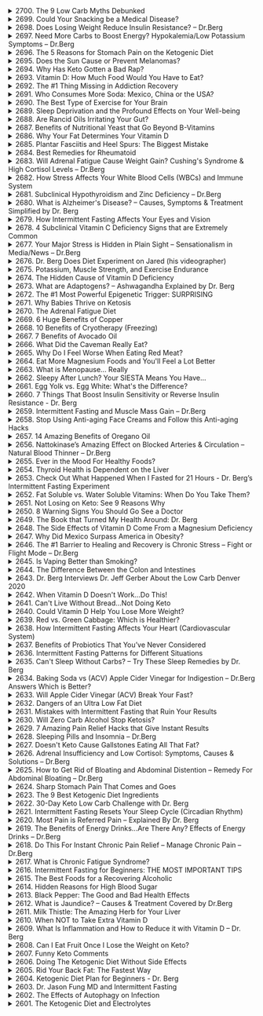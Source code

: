 <details>
<summary>2700. The 9 Low Carb Myths Debunked</summary>

<a href="https://www.youtube.com/watch?v=RnhBzH7fBVc" target="_blank">
    <img src="https://img.youtube.com/vi/RnhBzH7fBVc/maxresdefault.jpg" width="200">
</a>


</details>

<details>
<summary>2699. Could Your Snacking be a Medical Disease?</summary>

<a href="https://www.youtube.com/watch?v=sV1yv4vC1vo" target="_blank">
    <img src="https://img.youtube.com/vi/sV1yv4vC1vo/maxresdefault.jpg" width="200">
</a>


</details>

<details>
<summary>2698. Does Losing Weight Reduce Insulin Resistance? – Dr.Berg</summary>

<a href="https://www.youtube.com/watch?v=ATgKFjMTse4" target="_blank">
    <img src="https://img.youtube.com/vi/ATgKFjMTse4/maxresdefault.jpg" width="200">
</a>


</details>

<details>
<summary>2697. Need More Carbs to Boost Energy? Hypokalemia/Low Potassium Symptoms – Dr.Berg</summary>

<a href="https://www.youtube.com/watch?v=I5mnBiM3LIQ" target="_blank">
    <img src="https://img.youtube.com/vi/I5mnBiM3LIQ/maxresdefault.jpg" width="200">
</a>


</details>

<details>
<summary>2696. The 5 Reasons for Stomach Pain on the Ketogenic Diet</summary>

<a href="https://www.youtube.com/watch?v=fOMI9PAndYI" target="_blank">
    <img src="https://img.youtube.com/vi/fOMI9PAndYI/maxresdefault.jpg" width="200">
</a>


</details>

<details>
<summary>2695. Does the Sun Cause or Prevent Melanomas?</summary>

<a href="https://www.youtube.com/watch?v=jzF-_79YQRI" target="_blank">
    <img src="https://img.youtube.com/vi/jzF-_79YQRI/maxresdefault.jpg" width="200">
</a>


</details>

<details>
<summary>2694. Why Has Keto Gotten a Bad Rap?</summary>

<a href="https://www.youtube.com/watch?v=pzWZt-ZTAnM" target="_blank">
    <img src="https://img.youtube.com/vi/pzWZt-ZTAnM/maxresdefault.jpg" width="200">
</a>


</details>

<details>
<summary>2693. Vitamin D: How Much Food Would You Have to Eat?</summary>

<a href="https://www.youtube.com/watch?v=wOK5PI2bz78" target="_blank">
    <img src="https://img.youtube.com/vi/wOK5PI2bz78/maxresdefault.jpg" width="200">
</a>


</details>

<details>
<summary>2692. The #1 Thing Missing in Addiction Recovery</summary>

<a href="https://www.youtube.com/watch?v=AupL5gTil8o" target="_blank">
    <img src="https://img.youtube.com/vi/AupL5gTil8o/maxresdefault.jpg" width="200">
</a>


</details>

<details>
<summary>2691. Who Consumes More Soda: Mexico, China or the USA?</summary>

<a href="https://www.youtube.com/watch?v=kcUZd09w_vQ" target="_blank">
    <img src="https://img.youtube.com/vi/kcUZd09w_vQ/maxresdefault.jpg" width="200">
</a>


</details>

<details>
<summary>2690. The Best Type of Exercise for Your Brain</summary>

<a href="https://www.youtube.com/watch?v=I2RQjvF7KXQ" target="_blank">
    <img src="https://img.youtube.com/vi/I2RQjvF7KXQ/maxresdefault.jpg" width="200">
</a>


</details>

<details>
<summary>2689. Sleep Deprivation and the Profound Effects on Your Well-being</summary>

<a href="https://www.youtube.com/watch?v=Ns2tnZW0tDE" target="_blank">
    <img src="https://img.youtube.com/vi/Ns2tnZW0tDE/maxresdefault.jpg" width="200">
</a>


</details>

<details>
<summary>2688. Are Rancid Oils Irritating Your Gut?</summary>

<a href="https://www.youtube.com/watch?v=Xzg21-EC5DE" target="_blank">
    <img src="https://img.youtube.com/vi/Xzg21-EC5DE/maxresdefault.jpg" width="200">
</a>


</details>

<details>
<summary>2687. Benefits of Nutritional Yeast that Go Beyond B-Vitamins</summary>

<a href="https://www.youtube.com/watch?v=jai7WhaMIeE" target="_blank">
    <img src="https://img.youtube.com/vi/jai7WhaMIeE/maxresdefault.jpg" width="200">
</a>


</details>

<details>
<summary>2686. Why Your Fat Determines Your Vitamin D</summary>

<a href="https://www.youtube.com/watch?v=lXZNQWtkrL8" target="_blank">
    <img src="https://img.youtube.com/vi/lXZNQWtkrL8/maxresdefault.jpg" width="200">
</a>


</details>

<details>
<summary>2685. Plantar Fasciitis and Heel Spurs: The Biggest Mistake</summary>

<a href="https://www.youtube.com/watch?v=5nOATly3j9U" target="_blank">
    <img src="https://img.youtube.com/vi/5nOATly3j9U/maxresdefault.jpg" width="200">
</a>


</details>

<details>
<summary>2684. Best Remedies for Rheumatoid</summary>

<a href="https://www.youtube.com/watch?v=akeEDfNHJkA" target="_blank">
    <img src="https://img.youtube.com/vi/akeEDfNHJkA/maxresdefault.jpg" width="200">
</a>


</details>

<details>
<summary>2683. Will Adrenal Fatigue Cause Weight Gain? Cushing's Syndrome & High Cortisol Levels – Dr.Berg</summary>

<a href="https://www.youtube.com/watch?v=Czu9yMSj6oM" target="_blank">
    <img src="https://img.youtube.com/vi/Czu9yMSj6oM/maxresdefault.jpg" width="200">
</a>


</details>

<details>
<summary>2682. How Stress Affects Your White Blood Cells (WBCs) and Immune System</summary>

<a href="https://www.youtube.com/watch?v=lmH3k1bFERU" target="_blank">
    <img src="https://img.youtube.com/vi/lmH3k1bFERU/maxresdefault.jpg" width="200">
</a>


</details>

<details>
<summary>2681. Subclinical Hypothyroidism and Zinc Deficiency – Dr.Berg</summary>

<a href="https://www.youtube.com/watch?v=9yuZgsglX-I" target="_blank">
    <img src="https://img.youtube.com/vi/9yuZgsglX-I/maxresdefault.jpg" width="200">
</a>


</details>

<details>
<summary>2680. What is Alzheimer's Disease? – Causes, Symptoms & Treatment Simplified by Dr. Berg</summary>

<a href="https://www.youtube.com/watch?v=XUsTlT9H-Hs" target="_blank">
    <img src="https://img.youtube.com/vi/XUsTlT9H-Hs/maxresdefault.jpg" width="200">
</a>


</details>

<details>
<summary>2679. How Intermittent Fasting Affects Your Eyes and Vision</summary>

<a href="https://www.youtube.com/watch?v=QVQ9Q4JNwiA" target="_blank">
    <img src="https://img.youtube.com/vi/QVQ9Q4JNwiA/maxresdefault.jpg" width="200">
</a>


</details>

<details>
<summary>2678. 4 Subclinical Vitamin C Deficiency Signs that are Extremely Common</summary>

<a href="https://www.youtube.com/watch?v=3o7hfGXNAEU" target="_blank">
    <img src="https://img.youtube.com/vi/3o7hfGXNAEU/maxresdefault.jpg" width="200">
</a>


</details>

<details>
<summary>2677. Your Major Stress is Hidden in Plain Sight – Sensationalism in Media/News – Dr.Berg</summary>

<a href="https://www.youtube.com/watch?v=WJBKUzibslE" target="_blank">
    <img src="https://img.youtube.com/vi/WJBKUzibslE/maxresdefault.jpg" width="200">
</a>


</details>

<details>
<summary>2676. Dr. Berg Does Diet Experiment on Jared (his videographer)</summary>

<a href="https://www.youtube.com/watch?v=CsxaUHJSxUY" target="_blank">
    <img src="https://img.youtube.com/vi/CsxaUHJSxUY/maxresdefault.jpg" width="200">
</a>


</details>

<details>
<summary>2675. Potassium, Muscle Strength, and Exercise Endurance</summary>

<a href="https://www.youtube.com/watch?v=4e0Zjg_75Qo" target="_blank">
    <img src="https://img.youtube.com/vi/4e0Zjg_75Qo/maxresdefault.jpg" width="200">
</a>


</details>

<details>
<summary>2674. The Hidden Cause of Vitamin D Deficiency</summary>

<a href="https://www.youtube.com/watch?v=6pZ5EuNXyrA" target="_blank">
    <img src="https://img.youtube.com/vi/6pZ5EuNXyrA/maxresdefault.jpg" width="200">
</a>


</details>

<details>
<summary>2673. What are Adaptogens? – Ashwagandha Explained by Dr. Berg</summary>

<a href="https://www.youtube.com/watch?v=5JsuPvm6xz0" target="_blank">
    <img src="https://img.youtube.com/vi/5JsuPvm6xz0/maxresdefault.jpg" width="200">
</a>


</details>

<details>
<summary>2672. The #1 Most Powerful Epigenetic Trigger: SURPRISING</summary>

<a href="https://www.youtube.com/watch?v=fzJtZt4_Y5Y" target="_blank">
    <img src="https://img.youtube.com/vi/fzJtZt4_Y5Y/maxresdefault.jpg" width="200">
</a>


</details>

<details>
<summary>2671. Why Babies Thrive on Ketosis</summary>

<a href="https://www.youtube.com/watch?v=-6r7JcGJDNU" target="_blank">
    <img src="https://img.youtube.com/vi/-6r7JcGJDNU/maxresdefault.jpg" width="200">
</a>


</details>

<details>
<summary>2670. The Adrenal Fatigue Diet</summary>

<a href="https://www.youtube.com/watch?v=obbsKHDBJWY" target="_blank">
    <img src="https://img.youtube.com/vi/obbsKHDBJWY/maxresdefault.jpg" width="200">
</a>


</details>

<details>
<summary>2669. 6 Huge Benefits of Copper</summary>

<a href="https://www.youtube.com/watch?v=RhLVQ9Dyhf0" target="_blank">
    <img src="https://img.youtube.com/vi/RhLVQ9Dyhf0/maxresdefault.jpg" width="200">
</a>


</details>

<details>
<summary>2668. 10 Benefits of Cryotherapy (Freezing)</summary>

<a href="https://www.youtube.com/watch?v=vUBe0e8c27c" target="_blank">
    <img src="https://img.youtube.com/vi/vUBe0e8c27c/maxresdefault.jpg" width="200">
</a>


</details>

<details>
<summary>2667. 7 Benefits of Avocado Oil</summary>

<a href="https://www.youtube.com/watch?v=2jfJUPeYs2M" target="_blank">
    <img src="https://img.youtube.com/vi/2jfJUPeYs2M/maxresdefault.jpg" width="200">
</a>


</details>

<details>
<summary>2666. What Did the Caveman Really Eat?</summary>

<a href="https://www.youtube.com/watch?v=T7w_ffSmHoY" target="_blank">
    <img src="https://img.youtube.com/vi/T7w_ffSmHoY/maxresdefault.jpg" width="200">
</a>


</details>

<details>
<summary>2665. Why Do I Feel Worse When Eating Red Meat?</summary>

<a href="https://www.youtube.com/watch?v=mRwlMlKxD2g" target="_blank">
    <img src="https://img.youtube.com/vi/mRwlMlKxD2g/maxresdefault.jpg" width="200">
</a>


</details>

<details>
<summary>2664. Eat More Magnesium Foods and You'll Feel a Lot Better</summary>

<a href="https://www.youtube.com/watch?v=hXjUcg_u6pE" target="_blank">
    <img src="https://img.youtube.com/vi/hXjUcg_u6pE/maxresdefault.jpg" width="200">
</a>


</details>

<details>
<summary>2663. What is Menopause... Really</summary>

<a href="https://www.youtube.com/watch?v=0dNttlPqRzU" target="_blank">
    <img src="https://img.youtube.com/vi/0dNttlPqRzU/maxresdefault.jpg" width="200">
</a>


</details>

<details>
<summary>2662. Sleepy After Lunch?  Your SIESTA Means You Have...</summary>

<a href="https://www.youtube.com/watch?v=TzOA4uQ6-5w" target="_blank">
    <img src="https://img.youtube.com/vi/TzOA4uQ6-5w/maxresdefault.jpg" width="200">
</a>


</details>

<details>
<summary>2661. Egg Yolk vs. Egg White: What's the Difference?</summary>

<a href="https://www.youtube.com/watch?v=ao0RebMv9N8" target="_blank">
    <img src="https://img.youtube.com/vi/ao0RebMv9N8/maxresdefault.jpg" width="200">
</a>


</details>

<details>
<summary>2660. 7 Things That Boost Insulin Sensitivity or Reverse Insulin Resistance - Dr. Berg</summary>

<a href="https://www.youtube.com/watch?v=9B1DQg59YNM" target="_blank">
    <img src="https://img.youtube.com/vi/9B1DQg59YNM/maxresdefault.jpg" width="200">
</a>


</details>

<details>
<summary>2659. Intermittent Fasting and Muscle Mass Gain – Dr.Berg</summary>

<a href="https://www.youtube.com/watch?v=DzknJGLYk9I" target="_blank">
    <img src="https://img.youtube.com/vi/DzknJGLYk9I/maxresdefault.jpg" width="200">
</a>


</details>

<details>
<summary>2658. Stop Using Anti-aging Face Creams and Follow this Anti-aging Hacks</summary>

<a href="https://www.youtube.com/watch?v=njNWerv9mBc" target="_blank">
    <img src="https://img.youtube.com/vi/njNWerv9mBc/maxresdefault.jpg" width="200">
</a>


</details>

<details>
<summary>2657. 14 Amazing Benefits of Oregano Oil</summary>

<a href="https://www.youtube.com/watch?v=6jBpfyI22hU" target="_blank">
    <img src="https://img.youtube.com/vi/6jBpfyI22hU/maxresdefault.jpg" width="200">
</a>


</details>

<details>
<summary>2656. Nattokinase’s Amazing Effect on Blocked Arteries & Circulation – Natural Blood Thinner – Dr.Berg</summary>

<a href="https://www.youtube.com/watch?v=kOzpoa-M5Mo" target="_blank">
    <img src="https://img.youtube.com/vi/kOzpoa-M5Mo/maxresdefault.jpg" width="200">
</a>


</details>

<details>
<summary>2655. Ever in the Mood For Healthy Foods?</summary>

<a href="https://www.youtube.com/watch?v=RehsL9FROME" target="_blank">
    <img src="https://img.youtube.com/vi/RehsL9FROME/maxresdefault.jpg" width="200">
</a>


</details>

<details>
<summary>2654. Thyroid Health is Dependent on the Liver</summary>

<a href="https://www.youtube.com/watch?v=2LpVGct-ij8" target="_blank">
    <img src="https://img.youtube.com/vi/2LpVGct-ij8/maxresdefault.jpg" width="200">
</a>


</details>

<details>
<summary>2653. Check Out What Happened When I Fasted for 21 Hours - Dr. Berg’s Intermittent Fasting Experiment</summary>

<a href="https://www.youtube.com/watch?v=mYqjQ14jXT0" target="_blank">
    <img src="https://img.youtube.com/vi/mYqjQ14jXT0/maxresdefault.jpg" width="200">
</a>


</details>

<details>
<summary>2652. Fat Soluble vs. Water Soluble Vitamins: When Do You Take Them?</summary>

<a href="https://www.youtube.com/watch?v=klWN5kkAlAw" target="_blank">
    <img src="https://img.youtube.com/vi/klWN5kkAlAw/maxresdefault.jpg" width="200">
</a>


</details>

<details>
<summary>2651. Not Losing on Keto: See 9 Reasons Why</summary>

<a href="https://www.youtube.com/watch?v=Z9GA78lLRAw" target="_blank">
    <img src="https://img.youtube.com/vi/Z9GA78lLRAw/maxresdefault.jpg" width="200">
</a>


</details>

<details>
<summary>2650. 8 Warning Signs You Should Go See a Doctor</summary>

<a href="https://www.youtube.com/watch?v=EWnKGxRCNAE" target="_blank">
    <img src="https://img.youtube.com/vi/EWnKGxRCNAE/maxresdefault.jpg" width="200">
</a>


</details>

<details>
<summary>2649. The Book that Turned My Health Around: Dr. Berg</summary>

<a href="https://www.youtube.com/watch?v=NtWsxQAhRkw" target="_blank">
    <img src="https://img.youtube.com/vi/NtWsxQAhRkw/maxresdefault.jpg" width="200">
</a>


</details>

<details>
<summary>2648. The Side Effects of Vitamin D Come From a Magnesium Deficiency</summary>

<a href="https://www.youtube.com/watch?v=J9ft6cPJWMQ" target="_blank">
    <img src="https://img.youtube.com/vi/J9ft6cPJWMQ/maxresdefault.jpg" width="200">
</a>


</details>

<details>
<summary>2647. Why Did Mexico Surpass America in Obesity?</summary>

<a href="https://www.youtube.com/watch?v=WDrNV-cPBGM" target="_blank">
    <img src="https://img.youtube.com/vi/WDrNV-cPBGM/maxresdefault.jpg" width="200">
</a>


</details>

<details>
<summary>2646. The #1 Barrier to Healing and Recovery is Chronic Stress – Fight or Flight Mode – Dr.Berg</summary>

<a href="https://www.youtube.com/watch?v=PWnfwLX2Bno" target="_blank">
    <img src="https://img.youtube.com/vi/PWnfwLX2Bno/maxresdefault.jpg" width="200">
</a>


</details>

<details>
<summary>2645. Is Vaping Better than Smoking?</summary>

<a href="https://www.youtube.com/watch?v=aBpuEQyj3_U" target="_blank">
    <img src="https://img.youtube.com/vi/aBpuEQyj3_U/maxresdefault.jpg" width="200">
</a>


</details>

<details>
<summary>2644. The Difference Between the Colon and Intestines</summary>

<a href="https://www.youtube.com/watch?v=F3wZU3FWIvc" target="_blank">
    <img src="https://img.youtube.com/vi/F3wZU3FWIvc/maxresdefault.jpg" width="200">
</a>


</details>

<details>
<summary>2643. Dr. Berg Interviews Dr. Jeff Gerber About the Low Carb Denver 2020</summary>

<a href="https://www.youtube.com/watch?v=TRkF4-9ya_0" target="_blank">
    <img src="https://img.youtube.com/vi/TRkF4-9ya_0/maxresdefault.jpg" width="200">
</a>


</details>

<details>
<summary>2642. When Vitamin D Doesn't Work...Do This!</summary>

<a href="https://www.youtube.com/watch?v=ThDBb-QoqdU" target="_blank">
    <img src="https://img.youtube.com/vi/ThDBb-QoqdU/maxresdefault.jpg" width="200">
</a>


</details>

<details>
<summary>2641. Can't Live Without Bread...Not Doing Keto</summary>

<a href="https://www.youtube.com/watch?v=AWUBGHaIGf4" target="_blank">
    <img src="https://img.youtube.com/vi/AWUBGHaIGf4/maxresdefault.jpg" width="200">
</a>


</details>

<details>
<summary>2640. Could Vitamin D Help You Lose More Weight?</summary>

<a href="https://www.youtube.com/watch?v=H92VnEz4POc" target="_blank">
    <img src="https://img.youtube.com/vi/H92VnEz4POc/maxresdefault.jpg" width="200">
</a>


</details>

<details>
<summary>2639. Red vs. Green Cabbage: Which is Healthier?</summary>

<a href="https://www.youtube.com/watch?v=A6cNFOaLVfI" target="_blank">
    <img src="https://img.youtube.com/vi/A6cNFOaLVfI/maxresdefault.jpg" width="200">
</a>


</details>

<details>
<summary>2638. How Intermittent Fasting Affects Your Heart (Cardiovascular System)</summary>

<a href="https://www.youtube.com/watch?v=91p0PVir2Jk" target="_blank">
    <img src="https://img.youtube.com/vi/91p0PVir2Jk/maxresdefault.jpg" width="200">
</a>


</details>

<details>
<summary>2637. Benefits of Probiotics That You’ve Never Considered</summary>

<a href="https://www.youtube.com/watch?v=--cRXv4C85o" target="_blank">
    <img src="https://img.youtube.com/vi/--cRXv4C85o/maxresdefault.jpg" width="200">
</a>


</details>

<details>
<summary>2636. Intermittent Fasting Patterns for Different Situations</summary>

<a href="https://www.youtube.com/watch?v=aW2w0T4B5HM" target="_blank">
    <img src="https://img.youtube.com/vi/aW2w0T4B5HM/maxresdefault.jpg" width="200">
</a>


</details>

<details>
<summary>2635. Can't Sleep Without Carbs? – Try These Sleep Remedies by Dr. Berg</summary>

<a href="https://www.youtube.com/watch?v=haaYMq1IZ1U" target="_blank">
    <img src="https://img.youtube.com/vi/haaYMq1IZ1U/maxresdefault.jpg" width="200">
</a>


</details>

<details>
<summary>2634. Baking Soda vs (ACV) Apple Cider Vinegar for Indigestion – Dr.Berg Answers Which is Better?</summary>

<a href="https://www.youtube.com/watch?v=D-h4RKeR_sg" target="_blank">
    <img src="https://img.youtube.com/vi/D-h4RKeR_sg/maxresdefault.jpg" width="200">
</a>


</details>

<details>
<summary>2633. Will Apple Cider Vinegar (ACV) Break Your Fast?</summary>

<a href="https://www.youtube.com/watch?v=K1mzAaCaemc" target="_blank">
    <img src="https://img.youtube.com/vi/K1mzAaCaemc/maxresdefault.jpg" width="200">
</a>


</details>

<details>
<summary>2632. Dangers of an Ultra Low Fat Diet</summary>

<a href="https://www.youtube.com/watch?v=3uLGxQo-PYY" target="_blank">
    <img src="https://img.youtube.com/vi/3uLGxQo-PYY/maxresdefault.jpg" width="200">
</a>


</details>

<details>
<summary>2631. Mistakes with Intermittent Fasting that Ruin Your Results</summary>

<a href="https://www.youtube.com/watch?v=d_nOL2uDOmQ" target="_blank">
    <img src="https://img.youtube.com/vi/d_nOL2uDOmQ/maxresdefault.jpg" width="200">
</a>


</details>

<details>
<summary>2630. Will Zero Carb Alcohol Stop Ketosis?</summary>

<a href="https://www.youtube.com/watch?v=GEu6FGEH-aQ" target="_blank">
    <img src="https://img.youtube.com/vi/GEu6FGEH-aQ/maxresdefault.jpg" width="200">
</a>


</details>

<details>
<summary>2629. 7 Amazing Pain Relief Hacks that Give Instant Results</summary>

<a href="https://www.youtube.com/watch?v=p1hgZI4XeOM" target="_blank">
    <img src="https://img.youtube.com/vi/p1hgZI4XeOM/maxresdefault.jpg" width="200">
</a>


</details>

<details>
<summary>2628. Sleeping Pills and Insomnia – Dr.Berg</summary>

<a href="https://www.youtube.com/watch?v=sgKF-ONs1YM" target="_blank">
    <img src="https://img.youtube.com/vi/sgKF-ONs1YM/maxresdefault.jpg" width="200">
</a>


</details>

<details>
<summary>2627. Doesn't Keto Cause Gallstones Eating All That Fat?</summary>

<a href="https://www.youtube.com/watch?v=RWO_QTngWLM" target="_blank">
    <img src="https://img.youtube.com/vi/RWO_QTngWLM/maxresdefault.jpg" width="200">
</a>


</details>

<details>
<summary>2626. Adrenal Insufficiency and Low Cortisol: Symptoms, Causes & Solutions – Dr.Berg</summary>

<a href="https://www.youtube.com/watch?v=V-pktwBVeBw" target="_blank">
    <img src="https://img.youtube.com/vi/V-pktwBVeBw/maxresdefault.jpg" width="200">
</a>


</details>

<details>
<summary>2625. How to Get Rid of Bloating and Abdominal Distention – Remedy For Abdominal Bloating – Dr.Berg</summary>

<a href="https://www.youtube.com/watch?v=Yf5nmprD8qk" target="_blank">
    <img src="https://img.youtube.com/vi/Yf5nmprD8qk/maxresdefault.jpg" width="200">
</a>


</details>

<details>
<summary>2624. Sharp Stomach Pain That Comes and Goes</summary>

<a href="https://www.youtube.com/watch?v=PjmBV2SqY8k" target="_blank">
    <img src="https://img.youtube.com/vi/PjmBV2SqY8k/maxresdefault.jpg" width="200">
</a>


</details>

<details>
<summary>2623. The 9 Best Ketogenic Diet Ingredients</summary>

<a href="https://www.youtube.com/watch?v=5LOZIry2-7k" target="_blank">
    <img src="https://img.youtube.com/vi/5LOZIry2-7k/maxresdefault.jpg" width="200">
</a>


</details>

<details>
<summary>2622. 30-Day Keto Low Carb Challenge with Dr. Berg</summary>

<a href="https://www.youtube.com/watch?v=7FZu-gYxYv4" target="_blank">
    <img src="https://img.youtube.com/vi/7FZu-gYxYv4/maxresdefault.jpg" width="200">
</a>


</details>

<details>
<summary>2621. Intermittent Fasting Resets Your Sleep Cycle (Circadian Rhythm)</summary>

<a href="https://www.youtube.com/watch?v=kK_RWPLlMFY" target="_blank">
    <img src="https://img.youtube.com/vi/kK_RWPLlMFY/maxresdefault.jpg" width="200">
</a>


</details>

<details>
<summary>2620. Most Pain is Referred Pain – Explained By Dr. Berg</summary>

<a href="https://www.youtube.com/watch?v=6GHVuUnX0H4" target="_blank">
    <img src="https://img.youtube.com/vi/6GHVuUnX0H4/maxresdefault.jpg" width="200">
</a>


</details>

<details>
<summary>2619. The Benefits of Energy Drinks...Are There Any? Effects of Energy Drinks – Dr.Berg</summary>

<a href="https://www.youtube.com/watch?v=xe4mgb90VJg" target="_blank">
    <img src="https://img.youtube.com/vi/xe4mgb90VJg/maxresdefault.jpg" width="200">
</a>


</details>

<details>
<summary>2618. Do This For Instant Chronic Pain Relief – Manage Chronic Pain – Dr.Berg</summary>

<a href="https://www.youtube.com/watch?v=UwQfb_ZBBy0" target="_blank">
    <img src="https://img.youtube.com/vi/UwQfb_ZBBy0/maxresdefault.jpg" width="200">
</a>


</details>

<details>
<summary>2617. What is Chronic Fatigue Syndrome?</summary>

<a href="https://www.youtube.com/watch?v=zgBJiQbV30k" target="_blank">
    <img src="https://img.youtube.com/vi/zgBJiQbV30k/maxresdefault.jpg" width="200">
</a>


</details>

<details>
<summary>2616. Intermittent Fasting for Beginners: THE MOST IMPORTANT TIPS</summary>

<a href="https://www.youtube.com/watch?v=QKqcEb9tj_k" target="_blank">
    <img src="https://img.youtube.com/vi/QKqcEb9tj_k/maxresdefault.jpg" width="200">
</a>


</details>

<details>
<summary>2615. The Best Foods for a Recovering Alcoholic</summary>

<a href="https://www.youtube.com/watch?v=T4qLZzjIq-k" target="_blank">
    <img src="https://img.youtube.com/vi/T4qLZzjIq-k/maxresdefault.jpg" width="200">
</a>


</details>

<details>
<summary>2614. Hidden Reasons for High Blood Sugar</summary>

<a href="https://www.youtube.com/watch?v=4KJrK949t40" target="_blank">
    <img src="https://img.youtube.com/vi/4KJrK949t40/maxresdefault.jpg" width="200">
</a>


</details>

<details>
<summary>2613. Black Pepper: The Good and Bad Health Effects</summary>

<a href="https://www.youtube.com/watch?v=Ua4m-kR5OY0" target="_blank">
    <img src="https://img.youtube.com/vi/Ua4m-kR5OY0/maxresdefault.jpg" width="200">
</a>


</details>

<details>
<summary>2612. What is Jaundice? – Causes & Treatment Covered by Dr.Berg</summary>

<a href="https://www.youtube.com/watch?v=exKzSs2aohI" target="_blank">
    <img src="https://img.youtube.com/vi/exKzSs2aohI/maxresdefault.jpg" width="200">
</a>


</details>

<details>
<summary>2611. Milk Thistle: The Amazing Herb for Your Liver</summary>

<a href="https://www.youtube.com/watch?v=It9bC4dMntk" target="_blank">
    <img src="https://img.youtube.com/vi/It9bC4dMntk/maxresdefault.jpg" width="200">
</a>


</details>

<details>
<summary>2610. When NOT to Take Extra Vitamin D</summary>

<a href="https://www.youtube.com/watch?v=DvA-wpmuaCI" target="_blank">
    <img src="https://img.youtube.com/vi/DvA-wpmuaCI/maxresdefault.jpg" width="200">
</a>


</details>

<details>
<summary>2609. What Is Inflammation and How to Reduce it with Vitamin D – Dr. Berg</summary>

<a href="https://www.youtube.com/watch?v=Q2P6Q76rfEA" target="_blank">
    <img src="https://img.youtube.com/vi/Q2P6Q76rfEA/maxresdefault.jpg" width="200">
</a>


</details>

<details>
<summary>2608. Can I Eat Fruit Once I Lose the Weight on Keto?</summary>

<a href="https://www.youtube.com/watch?v=8PBbCId6_XI" target="_blank">
    <img src="https://img.youtube.com/vi/8PBbCId6_XI/maxresdefault.jpg" width="200">
</a>


</details>

<details>
<summary>2607. Funny Keto Comments</summary>

<a href="https://www.youtube.com/watch?v=eXiWXVnfqWc" target="_blank">
    <img src="https://img.youtube.com/vi/eXiWXVnfqWc/maxresdefault.jpg" width="200">
</a>


</details>

<details>
<summary>2606. Doing The Ketogenic Diet Without Side Effects</summary>

<a href="https://www.youtube.com/watch?v=4HhLNO5nEIY" target="_blank">
    <img src="https://img.youtube.com/vi/4HhLNO5nEIY/maxresdefault.jpg" width="200">
</a>


</details>

<details>
<summary>2605. Rid Your Back Fat: The Fastest Way</summary>

<a href="https://www.youtube.com/watch?v=Q_51QZsORXg" target="_blank">
    <img src="https://img.youtube.com/vi/Q_51QZsORXg/maxresdefault.jpg" width="200">
</a>


</details>

<details>
<summary>2604. Ketogenic Diet Plan for Beginners - Dr. Berg</summary>

<a href="https://www.youtube.com/watch?v=Qifg5hxnlJE" target="_blank">
    <img src="https://img.youtube.com/vi/Qifg5hxnlJE/maxresdefault.jpg" width="200">
</a>


</details>

<details>
<summary>2603. Dr. Jason Fung MD and Intermittent Fasting</summary>

<a href="https://www.youtube.com/watch?v=9I3B1cwMm10" target="_blank">
    <img src="https://img.youtube.com/vi/9I3B1cwMm10/maxresdefault.jpg" width="200">
</a>


</details>

<details>
<summary>2602. The Effects of Autophagy on Infection</summary>

<a href="https://www.youtube.com/watch?v=MOwPN-_6cjg" target="_blank">
    <img src="https://img.youtube.com/vi/MOwPN-_6cjg/maxresdefault.jpg" width="200">
</a>


</details>

<details>
<summary>2601. The Ketogenic Diet and Electrolytes</summary>

<a href="https://www.youtube.com/watch?v=3zjypsbzMTI" target="_blank">
    <img src="https://img.youtube.com/vi/3zjypsbzMTI/maxresdefault.jpg" width="200">
</a>


</details>

